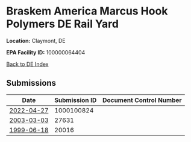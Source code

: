 # Braskem America Marcus Hook Polymers DE Rail Yard

**Location:** Claymont, DE

**EPA Facility ID:** 100000064404

[Back to DE Index](../../index.md)

## Submissions

| Date | Submission ID | Document Control Number |
|------|--------------|-------------------------|
| [2022-04-27](submissions/1000100824.md) | 1000100824 |  |
| [2003-03-03](submissions/27631.md) | 27631 |  |
| [1999-06-18](submissions/20016.md) | 20016 |  |
